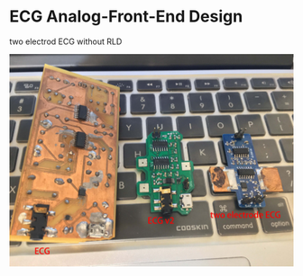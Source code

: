 # ECG Analog-Front-End Design

two electrod ECG without RLD

![alt text](https://github.com/GCY/Continuous-Non-Invasive-Blood-Pressure-Research-Platform---ECG-and-PPG-Pulse-Arrival-Time-Based-/blob/master/ECG%20AFE%20Board/ECG.jpg)

